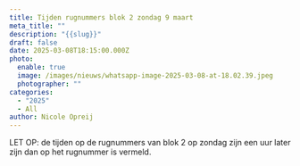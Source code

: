 ```yaml
---
title: Tijden rugnummers blok 2 zondag 9 maart
meta_title: ""
description: "{{slug}}"
draft: false
date: 2025-03-08T18:15:00.000Z
photo:
  enable: true
  image: /images/nieuws/whatsapp-image-2025-03-08-at-18.02.39.jpeg
  photographer: ""
categories:
  - "2025"
  - All
author: Nicole Opreij
---
```

LET OP: de tijden op de rugnummers van blok 2 op zondag zijn een uur later zijn dan op het rugnummer is vermeld.
